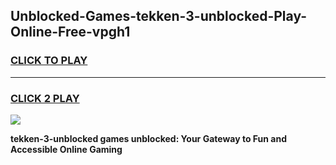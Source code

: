 
## Unblocked-Games-tekken-3-unblocked-Play-Online-Free-vpgh1
<h3>
<a href="https://premium76.site?title=tekken-3-unblocked&ref=26A">CLICK TO PLAY</a></h3>
<hr>

<h3>
<a href="https://premium76.site?title=tekken-3-unblocked&ref=26A">CLICK 2 PLAY</a>
  
</h3>

<a href="https://premium76.site?title=tekken-3-unblocked&ref=26A"><img src="https://clearcache.store/games.png"></a>


**tekken-3-unblocked games unblocked: Your Gateway to Fun and Accessible Online Gaming**
